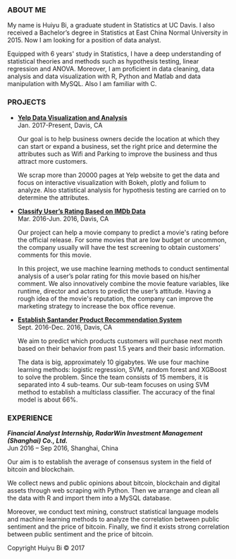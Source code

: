 <h3> ABOUT ME </h3>

<p>My name is Huiyu Bi, a graduate student in Statistics at UC Davis. I also received a Bachelor’s degree in Statistics at East China Normal University in 2015. Now I am looking for a position of data analyst.<p>
                
<p>Equipped with 6 years' study in Statistics, I have a deep understanding of statistical theories and methods such as hypothesis testing, linear regression and ANOVA. Moreover, I am proficient in data cleaning, data analysis and data visualization with R, Python and Matlab and data manipulation with MySQL. Also I am familiar with C. </p> 

<h3> PROJECTS </h3>
<ul>
<li><a href="https://miaoelenawang.github.io/STA-141B-Final-Project/"><strong>Yelp Data Visualization and Analysis</strong></a><br>
Jan. 2017-Present, Davis, CA   
 <p>
 Our goal is to help business owners decide the location at which they can start or expand a business, set the right price and determine the attributes such as Wifi and Parking to improve the business and thus attract more customers.</p>
 <p>
 We scrap more than 20000 pages at Yelp website to get the data and focus on interactive visualization with Bokeh, plotly and folium to analyze. Also statistical analysis for hypothesis testing are carried on to determine the attributes.</p>
</li>


<li><strong><a href='Project/IMDb/IMDb_ppt.pdf'>Classify User’s Rating Based on IMDb Data</a></strong><br>
Mar. 2016-Jun. 2016, Davis, CA
<p>
Our project can help a movie company to predict a movie's rating before the official release. For some movies that are low budget or uncommon, the company usually will have the test screening to obtain customers' comments for this movie.</p>
<p> 
In this project, we use machine learning methods to conduct sentimental analysis of a user’s polar rating for this movie based on his/her comment. We also innovatively combine the movie feature variables, like runtime, director and actors to predict the user’s attitude. Having a rough idea of the movie's reputation, the company can improve the marketing strategy to increase the box office revenue.</p>
</li>

<li><strong><a href='Project/Recommendation/Recommendation_ppt.pdf'>Establish Santander Product Recommendation System</a></strong><br>
Sept. 2016-Dec. 2016, Davis, CA
<p>
We aim to predict which products customers will purchase next month based on their behavior from past 1.5 years and their basic information. </p>

<p>The data is big, approximately 10 gigabytes. We use four machine learning methods: logistic regression, SVM, random forest and XGBoost to solve the problem. Since the team consists of 15 members, it is separated into 4 sub-teams. Our sub-team focuses on using SVM method to establish a multiclass classifier. The accuracy of the final model is about 66%.</p>
</li>
</ul>

<h3> EXPERIENCE </h3>
<em><strong>Financial Analyst Internship, RadarWin Investment Management (Shanghai) Co., Ltd.</strong></em><br>
Jun 2016 – Sep 2016, Shanghai, China
   
<p>Our aim is to establish the average of consensus system in the field of bitcoin and blockchain. </p>
<p>We collect news and public opinions about bitcoin, blockchain and digital assets through web scraping with Python. Then we arrange and clean all the data with R and import them into a MySQL database.</p>
<p>Moreover, we conduct text mining, construct statistical language models and machine learning methods to analyze the correlation between public sentiment and the price of bitcoin. Finally, we find it exists strong correlation between public sentiment and the price of bitcoin.</p>
       
<p>Copyright Huiyu Bi &copy; 2017</p>


